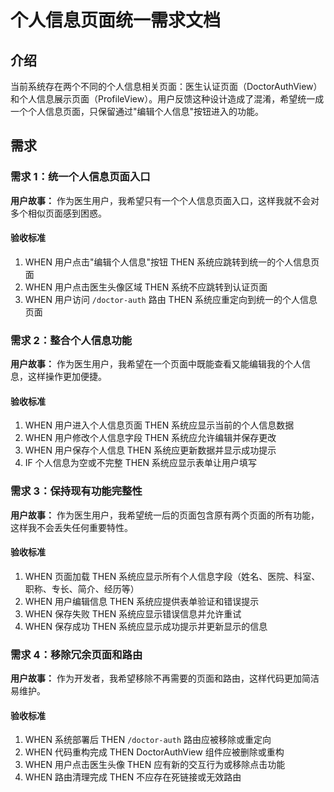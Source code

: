 # 个人信息页面统一需求文档

## 介绍

当前系统存在两个不同的个人信息相关页面：医生认证页面（DoctorAuthView）和个人信息展示页面（ProfileView）。用户反馈这种设计造成了混淆，希望统一成一个个人信息页面，只保留通过"编辑个人信息"按钮进入的功能。

## 需求

### 需求 1：统一个人信息页面入口

**用户故事：** 作为医生用户，我希望只有一个个人信息页面入口，这样我就不会对多个相似页面感到困惑。

#### 验收标准

1. WHEN 用户点击"编辑个人信息"按钮 THEN 系统应跳转到统一的个人信息页面
2. WHEN 用户点击医生头像区域 THEN 系统不应跳转到认证页面
3. WHEN 用户访问 `/doctor-auth` 路由 THEN 系统应重定向到统一的个人信息页面

### 需求 2：整合个人信息功能

**用户故事：** 作为医生用户，我希望在一个页面中既能查看又能编辑我的个人信息，这样操作更加便捷。

#### 验收标准

1. WHEN 用户进入个人信息页面 THEN 系统应显示当前的个人信息数据
2. WHEN 用户修改个人信息字段 THEN 系统应允许编辑并保存更改
3. WHEN 用户保存个人信息 THEN 系统应更新数据并显示成功提示
4. IF 个人信息为空或不完整 THEN 系统应显示表单让用户填写

### 需求 3：保持现有功能完整性

**用户故事：** 作为医生用户，我希望统一后的页面包含原有两个页面的所有功能，这样我不会丢失任何重要特性。

#### 验收标准

1. WHEN 页面加载 THEN 系统应显示所有个人信息字段（姓名、医院、科室、职称、专长、简介、经历等）
2. WHEN 用户编辑信息 THEN 系统应提供表单验证和错误提示
3. WHEN 保存失败 THEN 系统应显示错误信息并允许重试
4. WHEN 保存成功 THEN 系统应显示成功提示并更新显示的信息

### 需求 4：移除冗余页面和路由

**用户故事：** 作为开发者，我希望移除不再需要的页面和路由，这样代码更加简洁易维护。

#### 验收标准

1. WHEN 系统部署后 THEN `/doctor-auth` 路由应被移除或重定向
2. WHEN 代码重构完成 THEN DoctorAuthView 组件应被删除或重构
3. WHEN 用户点击医生头像 THEN 应有新的交互行为或移除点击功能
4. WHEN 路由清理完成 THEN 不应存在死链接或无效路由